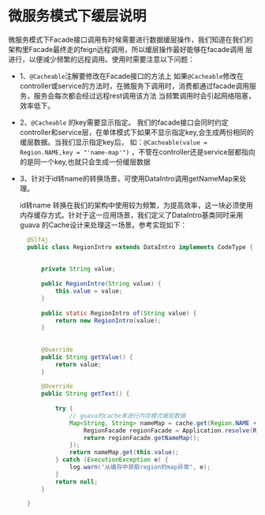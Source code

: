 # 微服务模式下缓层说明

微服务模式下Facade接口调用有时候需要进行数据缓层操作，我们知道在我们的架构里Facade最终走的feign远程调用，所以缓层操作最好能够在facade调用 层进行，以便减少频繁的远程调用。使用时需要注意以下问题：

* 1、`@Cacheable`注解要修改在Facade接口的方法上 如果`@Cacheable`修改在controller或service的方法时，在微服务下调用时，消费都通过facade调用服务，服务会每次都会经过远程rest调用该方法
  当频繁调用时会引起网络阻塞，效率低下。

* 2、`@Cacheable` 的key需要显示指定。 我们的facade接口会同时约定controller和service层，在单体模式下如果不显示指定key,会生成两份相同的缓层数据。当我们显示指定key后，
  如：`@Cacheable(value = Region.NAME,key = "'name-map'")` ，不管在controller还是service层都指向的是同一个key,也就只会生成一份缓层数据

* 3、针对于id转name的转换场景，可使用DataIntro调用getNameMap来处理。

  id转name 转换在我们的架构中使用较为频繁，为提高效率，这一块必须使用内存缓存方式。针对于这一应用场景，我们定义了DataIntro基类同时采用guava 的Cache设计来处理这一场景。参考实现如下：

  ```java
    @Slf4j
    public class RegionIntro extends DataIntro implements CodeType {
    
    
        private String value;
    
        public RegionIntro(String value) {
            this.value = value;
        }
    
        public static RegionIntro of(String value) {
            return new RegionIntro(value);
        }
    
    
        @Override
        public String getValue() {
            return value;
        }
    
        @Override
        public String getText() {
    
            try {
                // guava的cache来进行内存模式缓层数据
                Map<String, String> nameMap = cache.get(Region.NAME + ":name-map", () -> {
                    RegionFacade regionFacade = Application.resolve(RegionFacade.class);
                    return regionFacade.getNameMap();
                });
                return nameMap.get(this.value);
            } catch (ExecutionException e) {
                log.warn("从缓存中获取region的map异常", e);
            }
            return null;
        }
    
    }
    
    
    ```

   